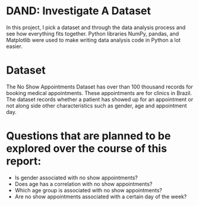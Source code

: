 # DAND: Investigate A Dataset

In this project, I pick a dataset and through the data analysis process and see how everything fits together. Python libraries NumPy, pandas, and Matplotlib were used to make writing data analysis code in Python a lot easier.

# Dataset
The No Show Appointments Dataset has over than 100 thousand records for booking medical appointments. These appointments are for clinics in Brazil. The dataset records whether a patient has showed up for an appointment or not along side other characteristics such as gender, age and appointment day.

# Questions that are planned to be explored over the course of this report:

- Is gender associated with no show appointments?
- Does age has a correlation with no show appointments?
- Which age group is associated with no show appointments?
- Are no show appointments associated with a certain day of the week?
